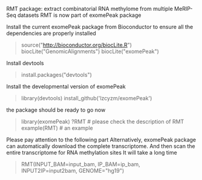 
RMT package: extract combinatorial RNA methylome from multiple MeRIP-Seq datasets
RMT is now part of exomePeak package

Install the current exomePeak package from Bioconductor 
to ensure all the dependencies are properly installed
> source("http://bioconductor.org/biocLite.R")
> biocLite("GenomicAlignments")
> biocLite("exomePeak")

Install devtools
> install.packages("devtools")

Install the developmental version of exomePeak
> library(devtools)
> install_github('lzcyzm/exomePeak')

the package should be ready to go now
> library(exomePeak)
> ?RMT # please check the description of RMT 
> example(RMT) # an example

Please pay attention to the following part
Alternatively, exomePeak package can automatically download the complete transcriptome.
And then scan the entire transcriptome for RNA methylation sites
It will take a long time
>  RMT(INPUT_BAM=input_bam, IP_BAM=ip_bam, INPUT2IP=input2bam, GENOME="hg19")
